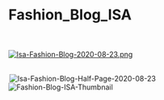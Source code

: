 # Fashion_Blog_ISA

<br><br>
[![Isa-Fashion-Blog-2020-08-23.png](https://i.postimg.cc/mrCjXYzL/Isa-Fashion-Blog-2020-08-23.png)](https://postimg.cc/bGY1d29W)
<br>
<br>
<div style="display: inline; padding: 2px;">
<img src='https://i.postimg.cc/k6B8v3Zy/Isa-Fashion-Blog-Half-Page-2020-08-23.png' border='0' alt='Isa-Fashion-Blog-Half-Page-2020-08-23'/>
<img src='https://i.postimg.cc/7fGDLC5Z/Fashion-Blog-ISA-Thumbnail.png' border='0' alt='Fashion-Blog-ISA-Thumbnail'/>
</div>
